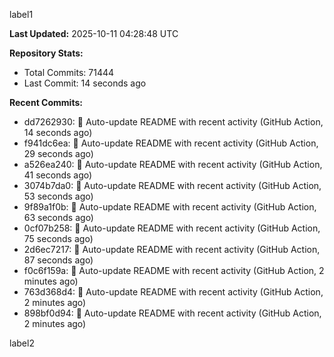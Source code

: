 
label1 
<!-- ACTIVITY_START -->
**Last Updated:** 2025-10-11 04:28:48 UTC

**Repository Stats:**
- Total Commits: 71444
- Last Commit: 14 seconds ago

**Recent Commits:**
- dd7262930: 🤖 Auto-update README with recent activity (GitHub Action, 14 seconds ago)
- f941dc6ea: 🤖 Auto-update README with recent activity (GitHub Action, 29 seconds ago)
- a526ea240: 🤖 Auto-update README with recent activity (GitHub Action, 41 seconds ago)
- 3074b7da0: 🤖 Auto-update README with recent activity (GitHub Action, 53 seconds ago)
- 9f89a1f0b: 🤖 Auto-update README with recent activity (GitHub Action, 63 seconds ago)
- 0cf07b258: 🤖 Auto-update README with recent activity (GitHub Action, 75 seconds ago)
- 2d6ec7217: 🤖 Auto-update README with recent activity (GitHub Action, 87 seconds ago)
- f0c6f159a: 🤖 Auto-update README with recent activity (GitHub Action, 2 minutes ago)
- 763d368d4: 🤖 Auto-update README with recent activity (GitHub Action, 2 minutes ago)
- 898bf0d94: 🤖 Auto-update README with recent activity (GitHub Action, 2 minutes ago)
<!-- ACTIVITY_END -->

label2
